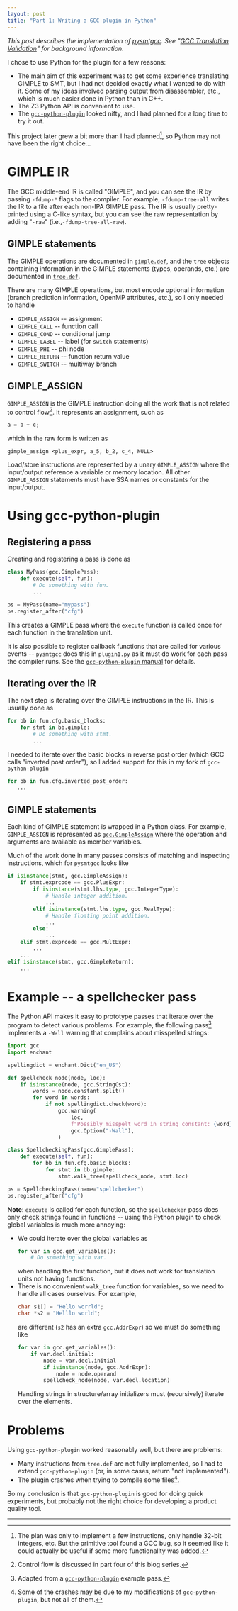 ```yaml
---
layout: post
title: "Part 1: Writing a GCC plugin in Python"
---
```

_This post describes the implementation of [pysmtgcc](https://github.com/kristerw/pysmtgcc). See "[GCC Translation Validation](https://kristerw.github.io/2022/09/13/translation-validation/)" for background information._

I chose to use Python for the plugin for a few reasons:
* The main aim of this experiment was to get some experience translating GIMPLE to SMT, but I had not decided exactly what I wanted to do with it. Some of my ideas involved parsing output from disassembler, etc., which is much easier done in Python than in C++.
* The Z3 Python API is convenient to use.
* The [`gcc-python-plugin`](https://github.com/davidmalcolm/gcc-python-plugin) looked nifty, and I had planned for a long time to try it out.

This project later grew a bit more than I had planned[^project], so Python may not have been the right choice...

# GIMPLE IR
The GCC middle-end IR is called "GIMPLE", and you can see the IR by passing `-fdump-*` flags to the compiler. For example, `-fdump-tree-all` writes the IR to a file after each non-IPA GIMPLE pass. The IR is usually pretty-printed using a C-like syntax, but you can see the raw representation by adding "`-raw`" (i.e.,`-fdump-tree-all-raw`).

## GIMPLE statements
The GIMPLE operations are documented in [`gimple.def`](https://gcc.gnu.org/git/?p=gcc.git;a=blob;f=gcc/gimple.def), and the `tree` objects containing information in the GIMPLE statements (types, operands, etc.) are documented in [`tree.def`](https://gcc.gnu.org/git/?p=gcc.git;a=blob;f=gcc/tree.def).

There are many GIMPLE operations, but most encode optional information (branch prediction information, OpenMP attributes, etc.), so I only needed to handle
* `GIMPLE_ASSIGN` -- assignment
* `GIMPLE_CALL` -- function call
* `GIMPLE_COND` -- conditional jump
* `GIMPLE_LABEL` -- label (for `switch` statements)
* `GIMPLE_PHI` -- phi node
* `GIMPLE_RETURN` -- function return value
* `GIMPLE_SWITCH` -- multiway branch

## GIMPLE_ASSIGN
`GIMPLE_ASSIGN` is the GIMPLE instruction doing all the work that is not related to control flow[^controlflow]. It represents an assignment, such as
```c
a = b + c;
```
which in the raw form is written as
```
gimple_assign <plus_expr, a_5, b_2, c_4, NULL>
```
Load/store instructions are represented by a unary `GIMPLE_ASSIGN` where the input/output reference a variable or memory location. All other `GIMPLE_ASSIGN` statements must have SSA names or constants for the input/output.


# Using gcc-python-plugin
## Registering a pass
Creating and registering a pass is done as
```python
class MyPass(gcc.GimplePass):
    def execute(self, fun):
        # Do something with fun.
        ...

ps = MyPass(name="mypass")
ps.register_after("cfg")
```
This creates a GIMPLE pass where the `execute` function is called once for each function in the translation unit.

It is also possible to register callback functions that are called for various events -- `pysmtgcc` does this in `plugin1.py` as it must do work for each pass the compiler runs. See the [`gcc-python-plugin` manual](https://gcc-python-plugin.readthedocs.io/en/latest/callbacks.html) for details.


## Iterating over the IR

The next step is iterating over the GIMPLE instructions in the IR. This is usually done as
```python
for bb in fun.cfg.basic_blocks:
    for stmt in bb.gimple:
        # Do something with stmt.
        ...
```
I needed to iterate over the basic blocks in reverse post order (which GCC calls "inverted post order"), so I added support for this in my fork of `gcc-python-plugin`
```python
for bb in fun.cfg.inverted_post_order:
   ...
```

## GIMPLE statements

Each kind of GIMPLE statement is wrapped in a Python class. For example, `GIMPLE_ASSIGN` is represented as [`gcc.GimpleAssign`](https://gcc-python-plugin.readthedocs.io/en/latest/gimple.html#gcc.GimpleAssign) where the operation and arguments are available as member variables.

Much of the work done in many passes consists of matching and inspecting instructions, which for `pysmtgcc` looks like
```python
if isinstance(stmt, gcc.GimpleAssign):
    if stmt.exprcode == gcc.PlusExpr:
        if isinstance(stmt.lhs.type, gcc.IntegerType):
            # Handle integer addition.
            ...
        elif isinstance(stmt.lhs.type, gcc.RealType):
            # Handle floating point addition.
            ...
        else:
            ...
    elif stmt.exprcode == gcc.MultExpr:
        ...
    ...
elif isinstance(stmt, gcc.GimpleReturn):
    ...
```

# Example -- a spellchecker pass

The Python API makes it easy to prototype passes that iterate over the program to detect various problems. For example, the following pass[^example] implements a `-Wall` warning that complains about misspelled strings:
```python
import gcc
import enchant

spellingdict = enchant.Dict("en_US")

def spellcheck_node(node, loc):
    if isinstance(node, gcc.StringCst):
        words = node.constant.split()
        for word in words:
            if not spellingdict.check(word):
                gcc.warning(
                    loc,
                    f"Possibly misspelt word in string constant: {word}",
                    gcc.Option("-Wall"),
                )

class SpellcheckingPass(gcc.GimplePass):
    def execute(self, fun):
        for bb in fun.cfg.basic_blocks:
            for stmt in bb.gimple:
                stmt.walk_tree(spellcheck_node, stmt.loc)

ps = SpellcheckingPass(name="spellchecker")
ps.register_after("cfg")
```

**Note**: `execute` is called for each function, so the `spellchecker` pass does only check strings found in functions -- using the Python plugin to check global variables is much more annoying:

* We could iterate over the global variables as
  ```python
  for var in gcc.get_variables():
      # Do something with var.
  ```
  when handling the first function, but it does not work for translation units not having functions.
* There is no convenient `walk_tree` function for variables, so we need to handle all cases ourselves. For example,
  ```c
  char s1[] = "Hello worrld";
  char *s2 = "Helllo world";
  ```
  are different (`s2` has an extra `gcc.AddrExpr`) so we must do something like
  ```python
  for var in gcc.get_variables():
      if var.decl.initial:
          node = var.decl.initial
          if isinstance(node, gcc.AddrExpr):
              node = node.operand
          spellcheck_node(node, var.decl.location)
  ```
  Handling strings in structure/array initializers must (recursively) iterate over the elements.


# Problems
Using `gcc-python-plugin` worked reasonably well, but there are problems:
* Many instructions from `tree.def` are not fully implemented, so I had to extend `gcc-python-plugin` (or, in some cases, return "not implemented").
* The plugin crashes when trying to compile some files[^crash].

So my conclusion is that `gcc-python-plugin` is good for doing quick experiments, but probably not the right choice for developing a product quality tool.

---

[^project]: The plan was only to implement a few instructions, only handle 32-bit integers, etc. But the primitive tool found a GCC bug, so it seemed like it could actually be useful if some more functionality was added.

[^controlflow]: Control flow is discussed in part four of this blog series.

[^example]: Adapted from a [`gcc-python-plugin`](https://github.com/davidmalcolm/gcc-python-plugin)  example pass.

[^crash]: Some of the crashes may be due to my modifications of `gcc-python-plugin`, but not all of them.
